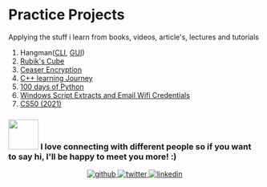 # Practice Projects
Applying the stuff i learn from books, videos, article's, lectures and tutorials

1. Hangman([CLI](https://github.com/creeper-exe/PracticeProjects/tree/main/HangmanCLI), [GUI](https://github.com/creeper-exe/PracticeProjects/tree/main/HangmanGUI)) 
2. [Rubik's Cube](https://github.com/creeper-exe/PracticeProjects/tree/main/Rubik's%20Cube)
3. [Ceaser Encryption](https://github.com/creeper-exe/PracticeProjects/tree/main/CaesarEncryption)
4. [C++ learning Journey](https://github.com/creeper-exe/PracticeProjects/tree/main/C%2B%2B%20Learning%20Journey)
5. [100 days of Python](https://github.com/creeper-exe/PracticeProjects/tree/main/100%20Days%20of%20Python)
6. [Windows Script Extracts and Email Wifi Credentials](https://github.com/creeper-exe/PracticeProjects/tree/main/Windows%20Script%20Extracts%20and%20Email%20Wifi%20Credentials)
7. [CS50 (2021)]()





### <img src="https://media.giphy.com/media/LnQjpWaON8nhr21vNW/giphy.gif" width="60"> <b>I love connecting with different people</b> so if you want to say <b>hi, I'll be happy to meet you more!</b> :)

<div align="center">
<a href="https://github.com/creeper-exe" target="_blank">
<img src=https://img.shields.io/badge/github-%2324292e.svg?&style=for-the-badge&logo=github&logoColor=white alt=github style="margin-bottom: 5px;" />
</a>
<a href="https://twitter.com/Nouureldin_Ehab" target="_blank">
<img src=https://img.shields.io/badge/twitter-%2300acee.svg?&style=for-the-badge&logo=twitter&logoColor=white alt=twitter style="margin-bottom: 5px;" />
</a>
<a href="https://linkedin.com/in/noureldin-ehab-a57940190" target="_blank">
<img src=https://img.shields.io/badge/linkedin-%231E77B5.svg?&style=for-the-badge&logo=linkedin&logoColor=white alt=linkedin style="margin-bottom: 5px;" />
</a>  
</div>  
